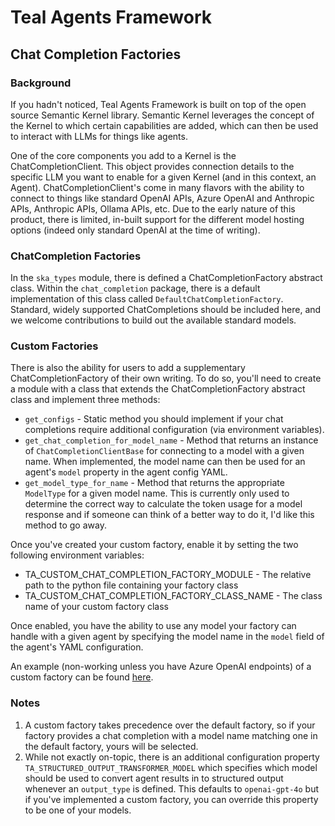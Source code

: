 # Teal Agents Framework
## Chat Completion Factories
### Background
If you hadn't noticed, Teal Agents Framework is built on top of the open source
Semantic Kernel library. Semantic Kernel leverages the concept of the Kernel to
which certain capabilities are added, which can then be used to interact with
LLMs for things like agents.

One of the core components you add to a Kernel is the ChatCompletionClient. This
object provides connection details to the specific LLM you want to enable for a
given Kernel (and in this context, an Agent). ChatCompletionClient's come in
many flavors with the ability to connect to things like standard OpenAI APIs,
Azure OpenAI and Anthropic APIs, Anthropic APIs, Ollama APIs, etc. Due to the
early nature of this product, there is limited, in-built support for the
different model hosting options (indeed only standard OpenAI at the time of
writing).

### ChatCompletion Factories
In the `ska_types` module, there is defined a ChatCompletionFactory abstract
class. Within the `chat_completion` package, there is a default implementation
of this class called `DefaultChatCompletionFactory`. Standard, widely supported
ChatCompletions should be included here, and we welcome contributions to build
out the available standard models.

### Custom Factories
There is also the ability for users to add a supplementary ChatCompletionFactory
of their own writing. To do so, you'll need to create a module with a class that
extends the ChatCompletionFactory abstract class and implement three methods:
* `get_configs` - Static method you should implement if your chat completions 
   require additional configuration (via environment variables).
* `get_chat_completion_for_model_name` - Method that returns an instance of
  `ChatCompletionClientBase` for connecting to a model with a given name. When
  implemented, the model name can then be used for an agent's `model` property
  in the agent config YAML.
* `get_model_type_for_name` - Method that returns the appropriate `ModelType`
   for a given model name. This is currently only used to determine the correct
   way to calculate the token usage for a model response and if someone can
   think of a better way to do it, I'd like this method to go away.

Once you've created your custom factory, enable it by setting the two following
environment variables:
* TA_CUSTOM_CHAT_COMPLETION_FACTORY_MODULE - The relative path to the python
  file containing your factory class
* TA_CUSTOM_CHAT_COMPLETION_FACTORY_CLASS_NAME - The class name of your custom
  factory class

Once enabled, you have the ability to use any model your factory can handle with
a given agent by specifying the model name in the `model` field of the agent's
YAML configuration.

An example (non-working unless you have Azure OpenAI endpoints) of a custom
factory can be found
[here](../src/sk_agents/chat_completion/custom/example_custom_chat_completion_factory.py).

### Notes
1. A custom factory takes precedence over the default factory, so if your
   factory provides a chat completion with a model name matching one in the
   default factory, yours will be selected.
2. While not exactly on-topic, there is an additional configuration property
   `TA_STRUCTURED_OUTPUT_TRANSFORMER_MODEL` which specifies which model should
   be used to convert agent results in to structured output whenever an
   `output_type` is defined. This defaults to `openai-gpt-4o` but if you've
   implemented a custom factory, you can override this property to be one of
   your models.
